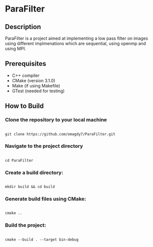# ParaFilter

## Description
ParaFilter is a project aimed at implementing a low pass filter on images using different implmenations which are sequential, using openmp and using MPI.

## Prerequisites
- C++ compiler
- CMake (version 3.1.0)
- Make (if using Makefile)
- GTest (needed for testing)

## How to Build
### Clone the repository to your local machine
```

git clone https://github.com/omagdy7/ParaFilter.git
```
### Navigate to the project directory
```

cd ParaFilter
```
### Create a build directory:
```

mkdir build && cd build
```
### Generate build files using CMake:
```

cmake ..
```
### Build the project:
```

cmake --build . --target bin-debug
```

